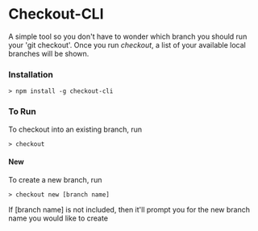 # Checkout-CLI

A simple tool so you don't have to wonder which branch you should run your 'git checkout'. Once you run *checkout*, a list of your available local branches will be shown.

### Installation

    > npm install -g checkout-cli

### To Run

To checkout into an existing branch, run

    > checkout

#### New

To create a new branch, run

    > checkout new [branch name]

If [branch name] is not included, then it'll prompt you for the new branch name you would like to create
